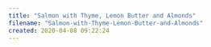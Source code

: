 ```yaml
---
title: "Salmon with Thyme, Lemon Butter and Almonds"
filename: "Salmon-with-Thyme-Lemon-Butter-and-Almonds"
created: 2020-04-08 09:22:24
---
```

